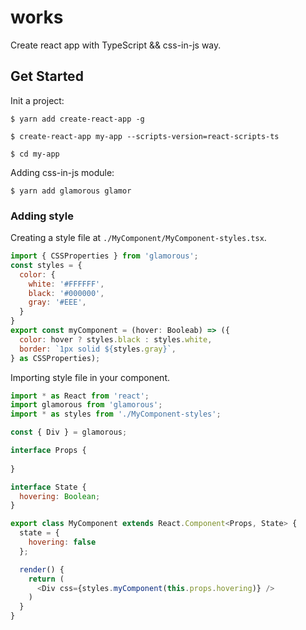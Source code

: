 # works

Create react app with TypeScript && css-in-js way. 

## Get Started
Init a project:
```shell
$ yarn add create-react-app -g

$ create-react-app my-app --scripts-version=react-scripts-ts

$ cd my-app
```
Adding css-in-js module:
```shell
$ yarn add glamorous glamor
```
### Adding style
Creating a style file at `./MyComponent/MyComponent-styles.tsx`.
```javascript
import { CSSProperties } from 'glamorous';
const styles = {
  color: {
    white: '#FFFFFF',
    black: '#000000',
    gray: '#EEE',
  }
}
export const myComponent = (hover: Booleab) => ({
  color: hover ? styles.black : styles.white,
  border: `1px solid ${styles.gray}`,
} as CSSProperties);
```
Importing style file in your component.
```javascript
import * as React from 'react';
import glamorous from 'glamorous';
import * as styles from './MyComponent-styles';

const { Div } = glamorous;

interface Props {
  
}

interface State {
  hovering: Boolean; 
}

export class MyComponent extends React.Component<Props, State> {
  state = {
    hovering: false
  };

  render() {
    return (
      <Div css={styles.myComponent(this.props.hovering)} />
    )
  }
}
```